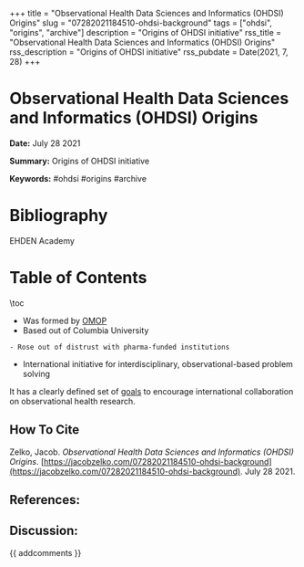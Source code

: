 +++
title = "Observational Health Data Sciences and Informatics (OHDSI) Origins"
slug = "07282021184510-ohdsi-background"
tags = ["ohdsi", "origins", "archive"]
description = "Origins of OHDSI initiative"
rss_title = "Observational Health Data Sciences and Informatics (OHDSI) Origins"
rss_description = "Origins of OHDSI initiative"
rss_pubdate = Date(2021, 7, 28)
+++



Observational Health Data Sciences and Informatics (OHDSI) Origins
=========

**Date:** July 28 2021

**Summary:** Origins of OHDSI initiative

**Keywords:** #ohdsi #origins #archive

Bibliography
==========

EHDEN Academy

Table of Contents
=========

\toc

  * Was formed by [OMOP](/07282021181744-origins-omop.md)
  * Based out of Columbia University

```
- Rose out of distrust with pharma-funded institutions
```

  * International initiative for interdisciplinary, observational-based problem solving

It has a clearly defined set of [goals](/07282021185354-ohdsi-goals.md) to encourage international collaboration on observational health research.
## How To Cite

 Zelko, Jacob. _Observational Health Data Sciences and Informatics (OHDSI) Origins_. [https://jacobzelko.com/07282021184510-ohdsi-background](https://jacobzelko.com/07282021184510-ohdsi-background). July 28 2021.
## References:
## Discussion: 

{{ addcomments }}
